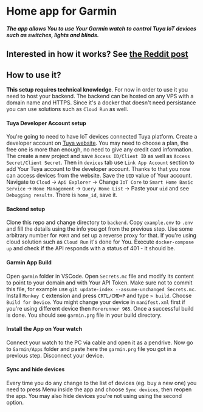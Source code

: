 # Home app for Garmin

##### The app allows You to use Your Garmin watch to control Tuya IoT devices such as switches, lights and blinds.

## Interested in how it works? See [the Reddit post](https://www.reddit.com/r/Garmin/comments/1ixxews/i_coded_iot_controller_app_for_my_garmin/)

## How to use it?

**This setup requires technical knowledge**. For now in order to use it you need to host your backend. The backend can be hosted on any VPS with a domain name and HTTPS. Since it's a docker that doesn't need persistance you can use solutions such as `Cloud Run` as well.

#### Tuya Developer Account setup

You're going to need to have IoT devices connected Tuya platform. Create a developer account on [Tuya website](https://platform.tuya.com/cloud/basic). You may need to choose a plan, the free one is more than enough, no need to give any credit card information. The create a new project and save `Access ID/Client ID` as well as `Access Secret/Client Secret`. Then in `devices` tab use `Link App Account` section to add Your Tuya account to the developer account. Thanks to that you now can access devices from the website. Save the `UID` value of Your account. Navigate to `Cloud` -> `Api Explorer` -> Change `IoT Core` to `Smart Home Basic Service` -> `Home Management` -> `Query Home List` -> Paste your `uid` and see `Debugging results`. There is `home_id`, save it.

#### Backend setup

Clone this repo and change directory to `backend`. Copy `example.env` to `.env` and fill the details using the info you got from the previous step. Use some arbitrary number for `PORT` and set up a reverse proxy for that. If you're using cloud solution such as `Cloud Run` it's done for You. Execute `docker-compose up` and check if the API responds with a status of 401 - it should be.

#### Garmin App Build

Open `garmin` folder in VSCode. Open `Secrets.mc` file and modify its content to point to your domain and with Your API Token. Make sure not to commit this file, for example use `git update-index --assume-unchanged Secrets.mc`.  Install `Monkey C` extension and press `CRTL/CMD+P` and type `> build`. Choose `Build for Device`. You might change your device in `manifest.xml` first if you're using different device then `Forerunner 965`. Once a successful build is done. You should see `garmin.prg` file in your build directory.

#### Install the App on Your watch

Connect your watch to the PC via cable and open it as a pendrive. Now go to `Garmin/Apps` folder and paste here the `garmin.prg` file you got in a previous step. Disconnect your device.

#### Sync and hide devices

Every time you do any change to the list of devices (eg. buy a new one) you need to press Menu inside the app and choose `Sync devices`, then reopen the app. You may also hide devices you're not using using the second option.




